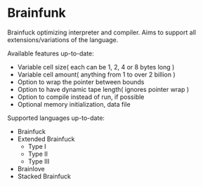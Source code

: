 # Brainfunk

Brainfuck optimizing interpreter and compiler. Aims to support all extensions/variations of the language.

Available features up-to-date:
* Variable cell size( each can be 1, 2, 4 or 8 bytes long )
* Variable cell amount( anything from 1 to over 2 billion )
* Option to wrap the pointer between bounds
* Option to have dynamic tape length( ignores pointer wrap )
* Option to compile instead of run, if possible
* Optional memory initialization, data file

Supported languages up-to-date:
* Brainfuck
* Extended Brainfuck
  * Type I
  * Type II
  * Type III
* Brainlove
* Stacked Brainfuck

